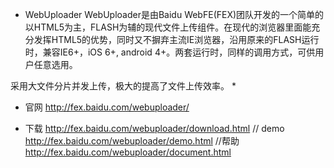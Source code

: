  * WebUploader
WebUploader是由Baidu WebFE(FEX)团队开发的一个简单的以HTML5为主，FLASH为辅的现代文件上传组件。在现代的浏览器里面能充分发挥HTML5的优势，同时又不摒弃主流IE浏览器，沿用原来的FLASH运行时，兼容IE6+，iOS 6+, android 4+。两套运行时，同样的调用方式，可供用户任意选用。

采用大文件分片并发上传，极大的提高了文件上传效率。
 * 
 * 官网
http://fex.baidu.com/webuploader/
 
   
 * 下载
http://fex.baidu.com/webuploader/download.html
// demo
http://fex.baidu.com/webuploader/demo.html
 //帮助
http://fex.baidu.com/webuploader/document.html
 
 